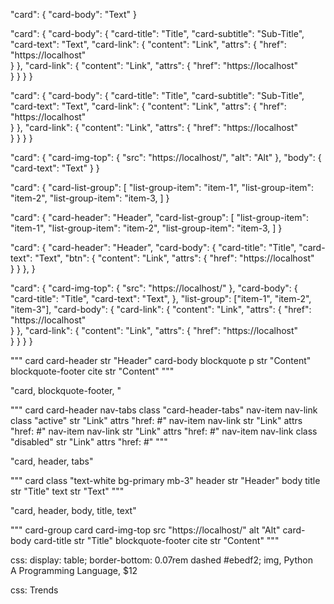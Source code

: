 <!-- Replacement of human labor, through the automation of routine, monotonous work.
Automation of layout, namely the introduction of the necessary tag in the html template,
which, in connection with css, is responsible for the external presentation.
Automate filling html connection css files. -->

"card": {
  "card-body": "Text"
}

"card": {
  "card-body": {
    "card-title": "Title",
    "card-subtitle": "Sub-Title",
    "card-text": "Text",
    "card-link": {
      "content": "Link",
      "attrs": {
        "href": "https://localhost"        
      }
    },
    "card-link": {
      "content": "Link",
      "attrs": {
        "href": "https://localhost"        
      }
    }
  }
}

"card": {
  "card-body": {
    "card-title": "Title",
    "card-subtitle": "Sub-Title",
    "card-text": "Text",
    "card-link": {
      "content": "Link",
      "attrs": {
        "href": "https://localhost"        
      }
    },
    "card-link": {
      "content": "Link",
      "attrs": {
        "href": "https://localhost"        
      }
    }
  }
}

"card": {
  "card-img-top": {
    "src": "https://localhost/",
    "alt": "Alt"
  },
  "body": {
    "card-text": "Text"
  }
}

"card": {
  "card-list-group": [
    "list-group-item": "item-1",
    "list-group-item": "item-2",
    "list-group-item": "item-3,
  ]
}

"card": {
  "card-header": "Header",
  "card-list-group": [
    "list-group-item": "item-1",
    "list-group-item": "item-2",
    "list-group-item": "item-3,
  ]
}

"card": {
  "card-header": "Header",
  "card-body": {
    "card-title": "Title",
    "card-text": "Text",
    "btn": {
      "content": "Link",
      "attrs": {
        "href": "https://localhost"        
      }
    }
  },
}


"card": {
  "card-img-top": {
    "src": "https://localhost/"
  },
  "card-body": {
    "card-title": "Title",
    "card-text": "Text",
  },
  "list-group": ["item-1", "item-2", "item-3"],
  "card-body": {
    "card-link": {
      "content": "Link",
      "attrs": {
        "href": "https://localhost"        
      }
    },
    "card-link": {
      "content": "Link",
      "attrs": {
        "href": "https://localhost"        
      }
    }
  }
}

"""
card
  card-header str "Header"
  card-body
    blockquote
      p str "Content"
      blockquote-footer
        cite str "Content"
"""

"card, blockquote-footer, "

"""
card
  card-header
    nav-tabs class "card-header-tabs"
      nav-item
        nav-link class "active" str "Link" attrs "href: #"
      nav-item
        nav-link str "Link" attrs "href: #"
      nav-item
        nav-link str "Link" attrs "href: #"
      nav-item
        nav-link class "disabled" str "Link" attrs "href: #"
"""

"card, header, tabs"

"""
card class "text-white bg-primary mb-3"
  header str "Header"
  body
    title str "Title"
    text str "Text"
"""

"card, header, body, title, text"

"""
card-group
  card
    card-img-top src "https://localhost/" alt "Alt"
    card-body
      card-title str "Title"
        blockquote-footer
          cite str "Content"
"""

css: display: table; border-bottom: 0.07rem dashed #ebedf2;
img, Python </br> A Programming Language, $12


css:
Trends
